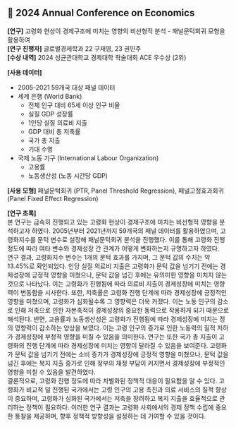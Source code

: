 ## 🥈 2024 Annual Conference on Economics

**[연구]** 고령화 현상이 경제구조에 미치는 영향의 비선형적 분석 - 패널문턱회귀 모형을 활용하여 \
**[연구 진행자]** 글로벌경제학과 22 구재영, 23 권민주 \
**[수상 내역]** 2024 성균관대학교 경제대학 학술대회 ACE 우수상 (2위)

**[사용 데이터]**
- 2005-2021 59개국 대상 패널 데이터
- 세계 은행 (World Bank)
  -  전체 인구 대비 65세 이상 인구 비율
  -  실질 GDP 성장률
  -  1인당 실질 의료비 지출
  -  GDP 대비 총 저축률
  -  국가 총 지출
  -  기대 수명
- 국제 노동 기구 (International Labour Organization)
  - 고용률
  - 노동생산성 (노동 시간당 GDP)
 
**[사용 모형]** 패널문턱회귀 (PTR, Panel Threshold Regression), 패널고정효과회귀 (Panel Fixed Effect Regression)

**[연구 초록]** \
본 연구는 급속히 진행되고 있는 고령화 현상이 경제구조에 미치는 비선형적 영향을 분석하고자 하였다. 2005년부터 2021년까지 59개국의 패널 데이터를 활용하였으며, 고령화지수를 문턱 변수로 설정해 패널문턱회귀 분석을 진행했다. 이를 통해 고령화 진행 정도에 따라 여타 변수와 경제성장 간 관계가 어떻게 변화하는지 규명하고자 하였다. \
연구 결과, 고령화지수 변수는 1개의 문턱 효과를 가지며, 그 문턱 값의 수치는 약 13.45%로 확인되었다. 인당 실질 의료비 지출은 고령화가 문턱 값을 넘기기 전에는 경제성장에 긍정적 영향을 미쳤으나, 문턱 값을 넘긴 후에는 유의미한 영향을 미치지 않는 것으로 나타났다. 이는 고령화가 진행됨에 따라 의료비 지출이 경제성장에 미치는 영향력이 변동함을 시사한다. 또한, 저축률은 고령화 진행 단계에 따라 경제성장에 긍정적인 영향을 미쳤으며, 고령화가 심화될수록 그 영향력은 더욱 커졌다. 이는 노동 인구의 감소로 인해 저축으로 인한 자본축적이 경제성장의 중요한 동력으로 작용하게 되기 때문으로 해석된다. 반면, 고용률과 노동생산성은 고령화가 진행됨에 따라 경제성장에 미치는 정의 영향력이 감소하는 양상을 보였다. 이는 고령 인구의 증가로 인한 노동력의 질적 저하가 경제성장에 부정적 영향을 미칠 수 있음을 의미한다. 연구는 또한 국가 총 지출이 고령화의 진행 단계에 따라 경제성장에 미치는 영향이 달라질 수 있음을 보여준다. 고령화가 문턱 값을 넘기기 전에는 소비 증가가 경제성장에 긍정적 영향을 미쳤으나, 문턱 값을 넘긴 후에는 복지 지출 증가로 인해 정부의 재정 부담이 커지면서 경제성장에 부정적인 영향을 미칠 수 있음을 발견하였다. \
결론적으로, 고령화 진행 정도에 따라 차별화된 정책적 대응이 필요함을 알 수 있다. 고령화가 비교적 덜 진행된 국가에서는 고령 인구의 고용 촉진과 의료 서비스의 질적 향상이 중요하며, 고령화가 심화된 국가에서는 저축을 장려하고 복지 지출을 효율적으로 관리하는 정책이 필요하다. 이러한 연구 결과는 고령화 사회에서의 경제 정책 수립에 중요한 통찰을 제공하며, 향후 정책적 방향성을 설정하는 데 기여할 수 있을 것이다.
